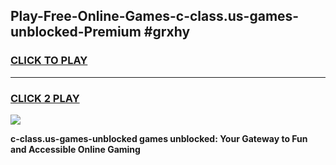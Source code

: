 
## Play-Free-Online-Games-c-class.us-games-unblocked-Premium #grxhy
<h3>
<a href="https://premium.freeplayer.one?title=c-class.us-games-unblocked&ref=8M">CLICK TO PLAY</a></h3>
<hr>

<h3>
<a href="https://premium.freeplayer.one?title=c-class.us-games-unblocked&ref=8M">CLICK 2 PLAY</a>
  
</h3>

<a href="https://premium.freeplayer.one?title=c-class.us-games-unblocked&ref=8M"><img src="https://clearcache.store/games.png"></a>


**c-class.us-games-unblocked games unblocked: Your Gateway to Fun and Accessible Online Gaming**
